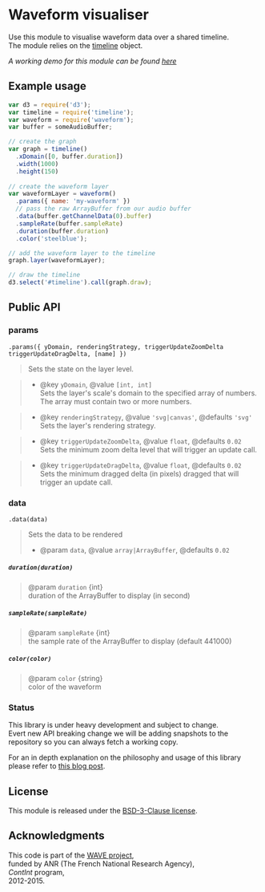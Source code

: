 # Waveform visualiser

Use this module to visualise waveform data over a shared timeline.  
The module relies on the [timeline](https://github.com/Ircam-RnD/timeLine) object.

_A working demo for this module can be found [here](#)_

## Example usage

```javascript
var d3 = require('d3');
var timeline = require('timeline');
var waveform = require('waveform');
var buffer = someAudioBuffer;

// create the graph
var graph = timeline()
  .xDomain([0, buffer.duration])
  .width(1000)
  .height(150)
  
// create the waveform layer
var waveformLayer = waveform()
  .params({ name: 'my-waveform' })
  // pass the raw ArrayBuffer from our audio buffer
  .data(buffer.getChannelData(0).buffer)
  .sampleRate(buffer.sampleRate)
  .duration(buffer.duration)
  .color('steelblue');

// add the waveform layer to the timeline
graph.layer(waveformLayer);

// draw the timeline
d3.select('#timeline').call(graph.draw);
```


## Public API

### params
`.params({ yDomain, renderingStrategy, triggerUpdateZoomDelta triggerUpdateDragDelta, [name] })`   

> Sets the state on the layer level.

> * @key `yDomain`, @value `[int, int]`  
> Sets the layer's scale's domain to the specified array of numbers. The array must contain two or more numbers.

> * @key `renderingStrategy`, @value `'svg|canvas'`, @defaults `'svg'`  
> Sets the layer's rendering strategy.

> * @key `triggerUpdateZoomDelta`, @value `float`, @defaults `0.02`  
> Sets the minimum zoom delta level that will trigger an update call.

> * @key `triggerUpdateDragDelta`, @value `float`, @defaults `0.02`  
> Sets the minimum dragged delta (in pixels) dragged that will trigger an update call.


### data 
`.data(data)`

> Sets the data to be rendered
> * @param `data`, @value `array|ArrayBuffer`, @defaults `0.02`  

##### `duration(duration)`

> @param `duration` {int}  
> duration of the ArrayBuffer to display (in second)  

##### `sampleRate(sampleRate)`

> @param `sampleRate` {int}    
> the sample rate of the ArrayBuffer to display (default 441000)

##### `color(color)`

> @param `color` {string}  
> color of the waveform



### Status

This library is under heavy development and subject to change.  
Evert new API breaking change we will be adding snapshots to the repository so you can always fetch a working copy.

For an in depth  explanation on the philosophy and usage of this library please refer to [this blog post](http://wave.ircam.fr/publications/visual-tools/).
## License
This module is released under the [BSD-3-Clause license](http://opensource.org/licenses/BSD-3-Clause).
## Acknowledgments
This code is part of the [WAVE project](http://wave.ircam.fr),  
funded by ANR (The French National Research Agency),  
_ContInt_ program,  
2012-2015.